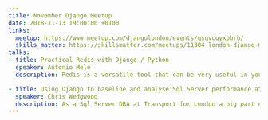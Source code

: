 ```yaml
---
title: November Django Meetup
date: 2018-11-13 19:00:00 +0100
links:
  meetup: https://www.meetup.com/djangolondon/events/qsqvcqyxpbrb/
  skills_matter: https://skillsmatter.com/meetups/11304-london-django-meetup-group
talks:
- title: Practical Redis with Django / Python
  speaker: Antonio Melé
  description: Redis is a versatile tool that can be very useful in your Python/Django projects. In this talk you will learn how Redis can be used in multiple different scenarios, with real examples of building counters, leaderboards, analytics' tools, and a recommendation engine. Get to know practical uses of Redis with different real cases and learn best practices when using it with Django.

- title: Using Django to baseline and analyse Sql Server performance at Transport for London
  speaker: Chris Wedgwood
  description: As a Sql Server DBA at Transport for London a big part of my job is analysing sql performance and ensuring our applications scale. There are third party tools you can pay lots of money to do database performance analysis but these are really expensive and sometimes there isn't the budget for this. I decided to make my own. The first challenge was capturing metrics and then the second challenge was having a web front end that can quickly show developers where their applications are hurting. In this talk I will outline the approach I have taken to achieve this and demonstrate how I incorporated Django.
---
```

